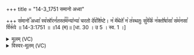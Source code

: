 +++
title = "14-3_1751 समानो अध्वा"

+++
स꣣मानो꣢꣫ अध्वा꣣ स्व꣡स्रो꣢रनं꣣तस्त꣢꣫म꣣न्या꣡न्या꣢ चरतो दे꣣व꣡शि꣢ष्टे। न꣡ मे꣢थेते꣣ न꣡ त꣢स्थतुः सु꣣मे꣢के꣣ न꣢क्तो꣣षा꣢सा꣣ स꣡म꣢नसा꣣ वि꣡रू꣢पे ॥ 14-3:1751 ॥ ॥14 (म)॥ [धा. 30 । उ 5 । स्व. 1 ।]

<details><summary>मूलम् (VC)</summary>

स꣣मानो꣢꣫ अध्वा꣣ स्व꣡स्रो꣢रन꣣न्त꣢꣫स्तम꣣न्या꣡न्या꣢ चरतो दे꣣व꣡शि꣢ष्टे । न꣡ मे꣢थेते꣣ न꣡ त꣢स्थतुः सु꣣मे꣢के꣣ न꣢क्तो꣣षा꣢सा꣣ स꣡म꣢नसा꣣ वि꣡रू꣢पे ॥१७५१॥
</details>

<details><summary>विस्वर-मूलम् (VC)</summary>

समानो अध्वा स्वस्रोरनन्तस्तमन्यान्या चरतो देवशिष्टे । न मेथेते न तस्थतुः सुमेके नक्तोषासा समनसा विरूपे ॥१७५१॥
</details>